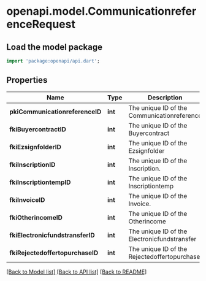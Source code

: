# openapi.model.CommunicationreferenceRequest

## Load the model package
```dart
import 'package:openapi/api.dart';
```

## Properties
Name | Type | Description | Notes
------------ | ------------- | ------------- | -------------
**pkiCommunicationreferenceID** | **int** | The unique ID of the Communicationreference | [optional] 
**fkiBuyercontractID** | **int** | The unique ID of the Buyercontract | [optional] 
**fkiEzsignfolderID** | **int** | The unique ID of the Ezsignfolder | [optional] 
**fkiInscriptionID** | **int** | The unique ID of the Inscription. | [optional] 
**fkiInscriptiontempID** | **int** | The unique ID of the Inscriptiontemp | [optional] 
**fkiInvoiceID** | **int** | The unique ID of the Invoice. | [optional] 
**fkiOtherincomeID** | **int** | The unique ID of the Otherincome | [optional] 
**fkiElectronicfundstransferID** | **int** | The unique ID of the Electronicfundstransfer | [optional] 
**fkiRejectedoffertopurchaseID** | **int** | The unique ID of the Rejectedoffertopurchase | [optional] 

[[Back to Model list]](../README.md#documentation-for-models) [[Back to API list]](../README.md#documentation-for-api-endpoints) [[Back to README]](../README.md)


